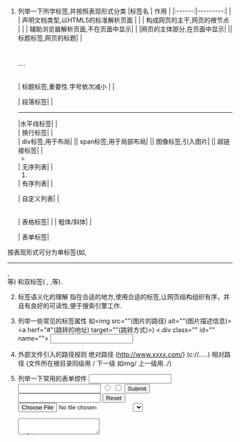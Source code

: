 1. 列举一下所学标签,并按照表现形式分类
|标签名         |          作用   |
|:------:|---------:|
|<!DOCTYPE html>  |               声明文档类型,以HTML5的标准解析页面     |
|<html></html>       |                构成网页的主干,网页的根节点  |
|<head></head>    | 辅助浏览器解析页面,不在页面中显示|
|<body></body>    |网页的主体部分,在页面中显示|
|<title></title>| 标题标签,网页的标题|
|<h1></h1> <h2></h2>....<h6></h6>|    标题标签,重要性.字号依次减小   |
|<p></p>|  段落标签|
|<hr>|水平线标签|
|<br>| 换行标签|
| <div></div>|   div标签,用于布局|
|<span></span>|     span标签,用于局部布局|
|<img src="">| 图像标签,引入图片|
|<a></a>| 超链接标签|
|<ul> <li></li> </ul>   |  无序列表|
|<ol> <li></li></ol>|  有序列表|
|<dl><dt></dt><dd></dd></dl>|  自定义列表|
|<table></table>|  表格标签|
|<b></b>  <i></i>| 粗体/斜体|
|<form></form>| 表单标签|

按表现形式可分为单标签(如<img src="">,<hr>,<br>等)
和双标签(<html></html> ,<head></head> ,<body></body>等).



2. 标签语义化的理解
	指在合适的地方,使用合适的标签,让网页结构组织有序，并且有良好的可读性,便于搜索引擎工作.
   
3. 列举一些常见的标签属性
	如<img src=""(图片的路径)    alt=""(图片描述信息)>
	<a herf="#"(跳转的地址)   target=""(跳转方式)>)
	<.div  class=""  id=""   name=""></div>
	<input type=""   value="">
	
4. 外部文件引入的路径规则
	绝对路径 (http://www.xxxx.com/)   (c://.....)
	相对路径 (文件所在根目录同级用 /            下一级 如img/       上一级用../)
	
5. 列举一下常用的表单控件
	<input type="text"> 
	<input type="password"> 
	<input type="radio"> 
	<input type="checkbox"> 
	<input type="submit"> 
	<input type="bottom">
    <input type="reset">
    <input type="file">
    <select> </select>
    <textarea>
	
	
6. 表单中的`label`标签如何使用
	<label for="123">文本</label><input id="123" type="text">
	
7. 列举一下`H5`新特性
	语义化标签(<header></header> <nav></nav><footer></footer>);
	新的表单控件(<input type="url"><input type="color"><input type="date">
	<input type="search">等);
	新的<video>和<audio>标签;	
	
8. `H5`的`form`如何关闭自动完成功能
	给需要关闭的表单或控件添加 autocomplete="off" 属性
	
9. 列举常用的`CSS`选择器以及它们的优先级如何计算
	div{}标签选择器;
    .class{} 类选择器;
    #id{} id选择器;  
	*{}通配符;
    .d1  .d2{}后代选择器;
    .d1>.d2{}子代选择器;
    .d1,d2{}并集选择器;
    .d1.d2{}并集选择器;
   
    优先级:  行内样式>id选择器>类选择器>标签选择器>通配符>继承
   
10. `CSS`中哪些属性可以继承
	字体样式(颜色,字号)和文本样式(行高,对齐方式)
	特例: a标签需要单独设置,不会继承
	
11. 使用`margin`时遇到的问题
	嵌套崩塌    :给子元素 设置的 margin-top  ,作用到了 父元素身上
	解决方法:
	1.给父元素 设置 overflow:hidden; 
	
	2. 给父元素 添加 很小的 border-top  或者 padding-top
	
12. display有哪些值?说明他们的作用
	 display: inline-block;   转化为行内块元素:	可以同一行显示，可以设置宽高。不写宽度时,宽度由内容撑开.
	 display: block;	转化为块元素:	独占一行，可以设置宽高。不写宽度时,宽度是父元素(剩余)宽度的100%
	 display: inline;	转化为行内元素:	可以同一行显示，但是宽高无效。
	
13. position有哪些值?说明它们的作用

position:relative  相对定位:	相对元素本身的位置定位。
	-   每个元素在页面的文档流中都有一个自然位置。相对于这个位置对元素进行移动就称为相对定位。周围的元素完全不受此影响。
	-   当开启了相对定位以后，可以使用 top、right、bottom、left 四个属性对元素进行定位。
	-   如果不设置元素的偏移量，元素位置不会发生改变。
	-   相对定位不会使元素脱离文本流。元素在文本流中的位置不会改变。
	-   相对定位不会改变元素原来的特性。
	-   相对定位会使元素的层级提升，使元素可以覆盖文本流中的元素。
	-   
position:absolute 绝对定位:	指使元素相对于离他最近的祖先定位元素或视口所在的 html 文档进行定位。
	-   当开启了绝对定位以后，可以使用 top、right、bottom、left 四个属性对元素进行定位。
	-   绝对定位会使元素完全脱离文本流。
	-   绝对定位的块元素的宽度会被其内容撑开。
	-   绝对定位会使行内元素变成块元素。
	-   一般使用绝对定位时会同时为其父元素指定一个相对定位，以确保元素可以相对于父元素进行定位。
	-     
position:fixed 固定定位:	元素会被锁定在屏幕的某个位置上，当访问者滚动网页时，固定元素会在屏幕上保持不动。 (相对于视口定位)
	-   固定定位不占据原来的位置，会脱离文档流。
	-   给元素设置固定定位之后，元素位置从浏览器左上角出发。 - 可以将行内元素转换块元素。
	

position:sticky 粘性定位:	粘性定位可以被认为是相对定位和固定定位的混合。元素在跨越特定阈值前为相对定位，之后为固定定位。
	

14. 什么是浮动的影响?如何清除浮动的影响
	元素浮动以后即完全脱离文档流， 这时不会再影响父元素的高度。也就是浮动元素不会撑开父元素。父元素高度丢失,下方的元素 布局就开始混乱.
	解决方法:
			1.设置父类元素的高度为一个定值
			2.给父元素 添加  overflow:hidden
			3.在所有浮动元素之后,追加一个 空的div , 然后对其设置 clear:both 


15. 如何让一个 `div` 水平垂直居中
	方法一 :    利用 margin 调整
                      margin: 0 auto;
                      margin-top: 父元素剩余高度的一半(需要已知父元素的高度)
	方法二:  利用定位方法
			positon:abosolute;
			left:50%
			top:50%
			再移动自身宽高的一半
			transform :  translate(-50% ,-50%);


16. 如何使用精灵图片(Sprite),有什么好处?
好处:
	1.减少图片所占的大小
	2.减少了网页的http请求,提高性能
	3.解决了命名困扰
用法:
	利用CSS的background属性导入精灵图片，用background-position可以用数字能精确的定位出背景图片的位置。
	
17. `background-size`中`cover`和`contain`的区别
	cover:  使背景图完全覆盖背景,但是有可能改变背景图片的比例
	contain:使背景图按照原来的比例覆盖背景,但是背景有留白处覆盖不到的可能性.
	
18. 如何实现图文居中
	<style>
		.main{
			position:relative;
		}
		.align{
			position:abosolute;
			left:50%;
			top:50%;
			transform:translate(-50%,-50%);
		}
	</style>
	<div class="main">
		<div class="align">
		<img src="">
		<span class="text">安能摧眉折腰事权贵,使我不得开心颜</span>
		</div>
	</div>


19. 介绍一下标准盒模型和`CSS3`盒模型

	把每一个 标签 看做一个盒子(矩形), 每一个盒子划分成了四个区域: content , padding , border , margin .
	 普通盒模型和 CSS3盒子模型  在计算大小时有区别 , 普通盒子模型的大小=content(设置的宽高) + padding + border   ;   CSS3盒子模型的大小 = (content+ padding + border)设置的宽高  ,  padding和border会挤压内容区的大小

20. `CSS3`中新增了哪些属性
		兄弟选择器(+ ; ~) ;
		属性选择器( []表示 );
		伪类选择器(first-child, nth-child()等);
		伪元素( div::before,div::after);
		web字体(通过@font-face 引用);
		text-shadow; box-shadow;阴影
		border-radius;圆角属性
		background-origin;背景起点
		background-clip;背景裁剪
		渐变属性(linear-gradient,radial-gradient)
		transiton 过渡
		transiform 	
		3D变换	


21. 介绍一下`CSS3`中的过渡效果
		通过transition实现,transition拥有如下属性:
		transition-property 应用过渡的属性(all等);
		transition-timing-function 过渡效果的曲线
		transition-duration 过渡效果所用的时间
		transition-delay 过渡效果生效的延迟;

22. 如何实现单行文本超出显示省略号
	 通过3行代码
	 			white-space: nowrap;
            	overflow: hidden;
           		text-overflow: ellipsis;


23. 使用纯`CSS`制作三角形
		利用border属性 设置盒子的4个边框实现 例如:
		.div{
    		width: 0;
    		height: 0;
    		border: 40px solid;
    		border-color: transparent transparent red transparent;
		}
		<div></div>


24. 实现以下导航下划线`hover`效果 
	.nav .nav-item .line{
		width:0;
		transition: 0.5s
	}
	.nav .nav-item:hover .line{
		width:100%
	}
	
	<ul class="nav">
		<li class="nav-item">
			<a href="#">tab1</a>
			<div class="line"></div>
		</li>
		<li class="nav-item">
			<a href="#">tab2</a>
			<div class="line"></div>
		</li>
		<li class="nav-item">
			<a href="#">tab3</a>
			<div class="line"></div>
		</li>
		<li class="nav-item">
			<a href="#">tab4</a>
			<div class="line"></div>
		</li>
		<li class="nav-item">
			<a href="#">tab5</a>
			<div class="line"></div>
		</li>
	</ul>
	(或者通过设置li的伪元素,定位设置样式也可实现)




## 第二阶段 JavaScript 

1. 谈一下`JS`中的数据类型
	基础5种:  string  number  boolean null  undifined
	引用类型3种:  Array  object  function三种

2. 变量命名的规则是什么
	只能包含字母,数字, _和 $ 四种;
	不能以数字开头;
	大小写相互区分;
	不能使用关键字和保留字;
	建议使用驼峰命名规则.


3. 什么是隐式转换,以及转换规则

	进行加法运算运算时,会把数据类型隐式转换成字符串;
	减法,乘除运算,会把数据类型隐式转换成数字再运算;
	进行比较运算时,大体上对于非数值进行比较时，会将其转换为数字然后再比较。(输出为布朗值);当符号两侧的值都是字符串时，比较的是字符串的Unicode编码.


4. 列举`Math`对象和`Date`对象的常用方法
	Math.floor()	 向下取整
	Math.ceil()		向上取整
	Math.round()	四舍五入
	Math.max()		最大值
	Math.min()		最小值
	Math.pow(a,b)		a的b次方
	Math.random()	0~1之间的随机数
	Math.PI()		圆周率
	Math.abs()		绝对值

	var time = new Date()    Date为构造函数,区别于Math
	time.getFullYear()
	time.getMonth()
	time.getDate()	几号
	time.getDay()  星期几
	time.getHours()
	time.getMinutes()
	time.getSeconds()
	time.getTime()

	

5. 选择结构语句有哪些
		if{} else{}    ( 或者if{} else if{} else{} );
		switch(){ 
			case 1: ;break; 
			case 2: ;break; 
			case 3: ;break; 
			default:  ; break;
			}


6. 循环结构语句有哪些
	for( ; ; ){ } ;
	while( ){ }


7. 列举一下数组的常用方法
		var arr=[1,2,3,4,5,6,7,8]
	    1. C U R D
        arr[arr.length] = 'create';
        arr[1] = 2;
        arr[9] = 'update';
        var retrieve = arr[3];
        arr.splice(10, 1);


        在尾/头添加新的元素,返回值为新的长度
        arr.push() arr.unshift()
        在尾 / 头部移除元素,返回值为删除的元素
        arr.pop() arr.shift()
        (以上数组的方法均会改变数组)

        var newarr;
        arr.concat(newarr);
        (连接数组,不会改变数组,返回值为连接后的数组)

        arr.join('')
        var str = '123,456,789'
        var newStr = str.split(',')
        (不会改变数组或字符串, 返回值为改变后的结果)

		arr.forEach()
		遍历数组

		arr.slice() 截取数组
		arr.sort() 对数组排序
		arr.indexOf() 获取索引
		arr.reverse() 翻转数组

8. 谈一下对`JS`作用链域的理解
	作用域互相嵌套,存在包含关系,作用域链指的就是这种作用域的上下级关系.查找变量先在自身作用域查找,如果自身作用域找不到,到上一级作用域查找.


9. 封装一个判断质数的函数,要求返回`true`或`false`
	var num = parseInt(prompt('请输入一个正整数'));

        function isZhi(num) {
            var j = 0
            for (var i = 1; i <= num; i++) {
                if (num % i === 0) {
                    j++
                }
            }
			return j === 2;         
        }
		if ( function(num)){
				console.log(是质数)
			} else{
				console.log(不是质数)
			}

    


10. 实现一个方法,于数组中寻找某个值作为分割的界点,使得该值左右两边的数相加相等

```
 [1,2,3,4,3,2,1]===> 返回下标3
 [1,100,50,-51,1,1]===> 返回下标1
```
function foo(arr){
	function sum(arr){
		var temp =0
		for( j= 0; j<arr.length; j++){
			temp = temp + arr[j]
		}
		return temp;
	}
	for( i=1; i<arr.length; i++){
		var newArr1 = arr.slice(0,i),
			newArr2 = arr.slice(i+1);

		if(sum(newArr1) == sum(newArr2)){
			return arr[i];
		}		
	}
}


11. 如何正确的判断 `this`

```javascript
   
  function foo() {
   	console.log(this.a);
   }
   var a = 1;
   foo();
   
   var obj = {
   	a: 2,
   	foo: foo,
   };
   obj.foo();
   
   var c = new foo();
```
	this指向调用者;
	1. (window.) foo()  : this指向window; 
	2. obj.foo()  :  this指向obj  ;
	3. new foo()  :  this指向 new创建出的空对象,所以输出为undifined;



12. `JSON` 的两个方法,说明他们的作用

	JSON.stringify()  可以用来把对象变成json字符串;
	JSON.parse()    可以把json字符串还原成对象.


13. `new` 运算符做了什么
	1.new创建了一个初始化的空对象;
	2.将新建的对象设置为构造函数中的this，在构造函数中可以使用 this来引用新建的对象;
	3.执行函数中的代码（包括设置对象属性和方法等）;
	4.将新建的对象作为返回值返回


14. `JS`中的提升是什么
		提升是指 声明提升,在预解析阶段,作用域下用var声明的变量 都提升到作用域的最顶部.
    